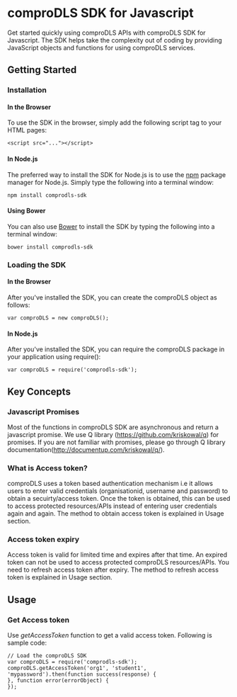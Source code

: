 # comproDLS SDK for Javascript

Get started quickly using comproDLS APIs with comproDLS SDK for Javascript. The SDK helps take the complexity out of coding by providing JavaScript objects and functions for using comproDLS services.

## Getting Started
### Installation
#### In the Browser
To use the SDK in the browser, simply add the following script tag to your HTML pages:
```
<script src="..."></script>
```
#### In Node.js
The preferred way to install the SDK for Node.js is to use the [npm](https://www.npmjs.com/) package manager for Node.js. Simply type the following into a terminal window:
```
npm install comprodls-sdk
```
#### Using Bower
You can also use [Bower](http://bower.io/) to install the SDK by typing the following into a terminal window:
```
bower install comprodls-sdk
```


### Loading the SDK
#### In the Browser
After you've installed the SDK, you can create the comproDLS object as follows:
```
var comproDLS = new comproDLS();
```
#### In Node.js
After you've installed the SDK, you can require the comproDLS package in your application using require():
```
var comproDLS = require('comprodls-sdk');
```
## Key Concepts

### Javascript Promises
Most of the functions in comproDLS SDK are asynchronous and return a javascript promise. We use Q library (https://github.com/kriskowal/q) for promises. If you are not familiar with promises, please go through Q library documentation(http://documentup.com/kriskowal/q/).

### What is Access token?
comproDLS uses a token based authentication mechanism i.e it allows users to enter valid credentials (organisationid, username and password) to obtain a secuirty/access token. Once the token is obtained, this can be used to access protected resources/APIs instead of entering user credentials again and again. The method to obtain access token is explained in Usage section.

### Access token expiry
Access token is valid for limited time and expires after that time. An expired token can not be used to access protected comproDLS resources/APIs. You need to refresh access token after expiry. The method to refresh access token is explained in Usage section.

## Usage
### Get Access token
Use *getAccessToken* function to get a valid access token. Following is sample code:
```
// Load the comproDLS SDK
var comproDLS = require('comprodls-sdk');
comproDLS.getAccessToken('org1', 'student1', 'mypassword').then(function success(response) {
}, function error(errorObject) {
});
```
